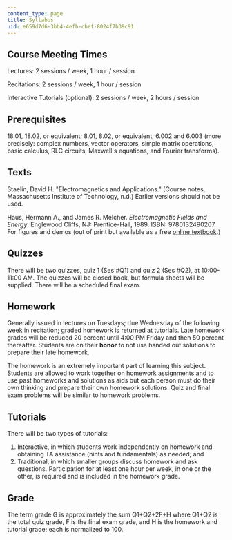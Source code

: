 ```yaml
---
content_type: page
title: Syllabus
uid: e659d7d6-3bb4-4efb-cbef-8024f7b39c91
---
```


Course Meeting Times
--------------------

Lectures: 2 sessions / week, 1 hour / session

Recitations: 2 sessions / week, 1 hour / session

Interactive Tutorials (optional): 2 sessions / week, 2 hours / session

Prerequisites
-------------

18.01, 18.02, or equivalent; 8.01, 8.02, or equivalent; 6.002 and 6.003 (more precisely: complex numbers, vector operators, simple matrix operations, basic calculus, RLC circuits, Maxwell's equations, and Fourier transforms).

Texts
-----

Staelin, David H. "Electromagnetics and Applications." (Course notes, Massachusetts Institute of Technology, n.d.) Earlier versions should not be used.

Haus, Hermann A., and James R. Melcher. _Electromagnetic Fields and Energy_. Englewood Cliffs, NJ: Prentice-Hall, 1989. ISBN: 9780132490207. For figures and demos (out of print but available as a free [online textbook](/resources/res-6-001-electromagnetic-fields-and-energy-spring-2008).)

Quizzes
-------

There will be two quizzes, quiz 1 (Ses #Q1) and quiz 2 (Ses #Q2), at 10:00-11:00 AM. The quizzes will be closed book, but formula sheets will be supplied. There will be a scheduled final exam.

Homework
--------

Generally issued in lectures on Tuesdays; due Wednesday of the following week in recitation; graded homework is returned at tutorials. Late homework grades will be reduced 20 percent until 4:00 PM Friday and then 50 percent thereafter. Students are on their **honor** to not use handed out solutions to prepare their late homework.

The homework is an extremely important part of learning this subject. Students are allowed to work together on homework assignments and to use past homeworks and solutions as aids but each person must do their own thinking and prepare their own homework solutions. Quiz and final exam problems will be similar to homework problems.

Tutorials
---------

There will be two types of tutorials:

1.  Interactive, in which students work independently on homework and obtaining TA assistance (hints and fundamentals) as needed; and
2.  Traditional, in which smaller groups discuss homework and ask questions. Participation for at least one hour per week, in one or the other, is required and is included in the homework grade.

Grade
-----

The term grade G is approximately the sum Q1+Q2+2F+H where Q1+Q2 is the total quiz grade, F is the final exam grade, and H is the homework and tutorial grade; each is normalized to 100.